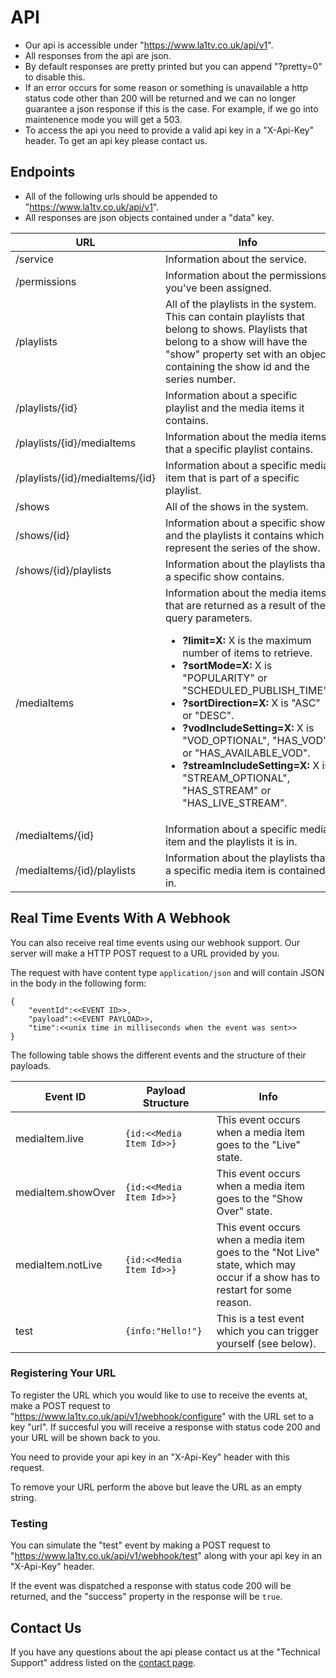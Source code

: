 # API
- Our api is accessible under "https://www.la1tv.co.uk/api/v1".
- All responses from the api are json.
- By default responses are pretty printed but you can append "?pretty=0" to disable this.
- If an error occurs for some reason or something is unavailable a http status code other than 200 will be returned and we can no longer guarantee a json response if this is the case. For example, if we go into maintenence mode you will get a 503.
- To access the api you need to provide a valid api key in a "X-Api-Key" header. To get an api key please contact us.

## Endpoints
- All of the following urls should be appended to "https://www.la1tv.co.uk/api/v1".
- All responses are json objects contained under a "data" key.

|   URL     | Info            |
|-----------|------------------|
| /service  | Information about the service.
| /permissions | Information about the permissions you've been assigned.
| /playlists| All of the playlists in the system. This can contain playlists that belong to shows. Playlists that belong to a show will have the "show" property set with an object containing the show id and the series number.
| /playlists/{id} | Information about a specific playlist and the media items it contains.
| /playlists/{id}/mediaItems | Information about the media items that a specific playlist contains.
| /playlists/{id}/mediaItems/{id} | Information about a specific media item that is part of a specific playlist.
| /shows    | All of the shows in the system.
| /shows/{id} | Information about a specific show and the playlists it contains which represent the series of the show.
| /shows/{id}/playlists | Information about the playlists that a specific show contains.
| /mediaItems | Information about the media items that are returned as a result of the query parameters.<ul><li>**?limit=X:** X is the maximum number of items to retrieve.</li><li>**?sortMode=X:** X is "POPULARITY" or "SCHEDULED_PUBLISH_TIME".</li><li>**?sortDirection=X:** X is "ASC" or "DESC".</li><li>**?vodIncludeSetting=X:** X is "VOD_OPTIONAL", "HAS_VOD" or "HAS_AVAILABLE_VOD".</li><li>**?streamIncludeSetting=X:** X is "STREAM_OPTIONAL", "HAS_STREAM" or "HAS_LIVE_STREAM".</li></ul>
| /mediaItems/{id} | Information about a specific media item and the playlists it is in.
| /mediaItems/{id}/playlists | Information about the playlists that a specific media item is contained in.


## Real Time Events With A Webhook
You can also receive real time events using our webhook support.
Our server will make a HTTP POST request to a URL provided by you.

The request with have content type `application/json` and will contain JSON in the body in the following form:
```
{
	"eventId":<<EVENT ID>>,
	"payload":<<EVENT PAYLOAD>>,
	"time":<<unix time in milliseconds when the event was sent>>
}
```

The following table shows the different events and the structure of their payloads.

|  Event ID        |  Payload Structure       |  Info    |
|------------------|--------------------------|----------|
| mediaItem.live   | `{id:<<Media Item Id>>}`   | This event occurs when a media item goes to the "Live" state.
| mediaItem.showOver | `{id:<<Media Item Id>>}` | This event occurs when a media item goes to the "Show Over" state.
| mediaItem.notLive | `{id:<<Media Item Id>>}`  | This event occurs when a media item goes to the "Not Live" state, which may occur if a show has to restart for some reason.
| test              | `{info:"Hello!"} `        | This is a test event which you can trigger yourself (see below).

### Registering Your URL
To register the URL which you would like to use to receive the events at, make a POST request to "https://www.la1tv.co.uk/api/v1/webhook/configure" with the URL set to a key "url". If succesful you will receive a response with status code 200 and your URL will be shown back to you.

You need to provide your api key in an "X-Api-Key" header with this request.

To remove your URL perform the above but leave the URL as an empty string.

### Testing
You can simulate the "test" event by making a POST request to "https://www.la1tv.co.uk/api/v1/webhook/test" along with your api key in an "X-Api-Key" header.

If the event was dispatched a response with status code 200 will be returned, and the "success" property in the response will be `true`.

## Contact Us
If you have any questions about the api please contact us at the "Technical Support" address listed on the [contact page](https://www.la1tv.co.uk/contact).
